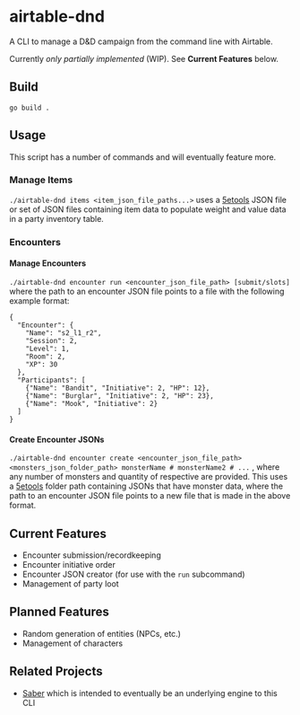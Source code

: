 # airtable-dnd
A CLI to manage a D&amp;D campaign from the command line with Airtable.

Currently *only partially implemented* (WIP). See **Current Features** below.

## Build

`go build .`

## Usage

This script has a number of commands and will eventually feature more.

### Manage Items

`./airtable-dnd items <item_json_file_paths...>` uses
a [5etools](https://5etools.com/) JSON file or set of JSON files containing item
data to populate weight and value data in a party inventory table.

### Encounters

#### Manage Encounters

`./airtable-dnd encounter run <encounter_json_file_path> [submit/slots]` where
the path to an encounter JSON file points to a file with the following example
format:

```
{
  "Encounter": {
    "Name": "s2_l1_r2",
    "Session": 2,
    "Level": 1,
    "Room": 2,
    "XP": 30
  },
  "Participants": [
    {"Name": "Bandit", "Initiative": 2, "HP": 12},
    {"Name": "Burglar", "Initiative": 2, "HP": 23},
    {"Name": "Mook", "Initiative": 2}
  ]
}
```

#### Create Encounter JSONs

`./airtable-dnd encounter create <encounter_json_file_path> <monsters_json_folder_path> monsterName # monsterName2 # ...`
, where any number of monsters and quantity of respective are provided. This
uses a [5etools](https://5etools.com/) folder path containing JSONs that have
monster data, where the path to an encounter JSON file points to a new file that
is made in the above format.

## Current Features

- Encounter submission/recordkeeping
- Encounter initiative order
- Encounter JSON creator (for use with the `run` subcommand)
- Management of party loot

## Planned Features

- Random generation of entities (NPCs, etc.)
- Management of characters

## Related Projects

  - [Saber](https://github.com/alexSafatli/saber) which is intended to eventually be an underlying engine to this CLI
